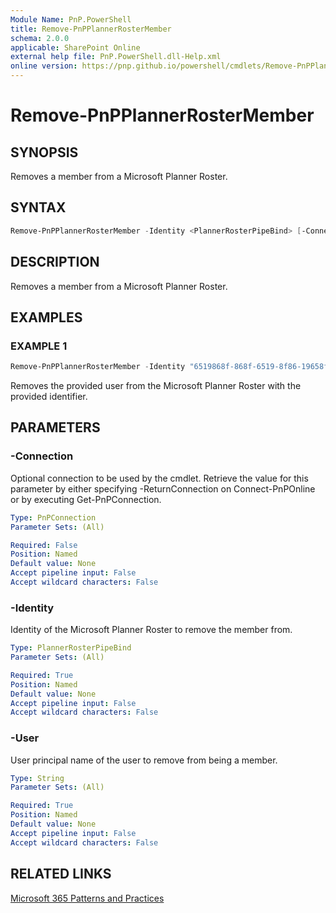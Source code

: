 ```yaml
---
Module Name: PnP.PowerShell
title: Remove-PnPPlannerRosterMember
schema: 2.0.0
applicable: SharePoint Online
external help file: PnP.PowerShell.dll-Help.xml
online version: https://pnp.github.io/powershell/cmdlets/Remove-PnPPlannerRosterMember.html
---
```

 
# Remove-PnPPlannerRosterMember

## SYNOPSIS
Removes a member from a Microsoft Planner Roster.

## SYNTAX

```powershell
Remove-PnPPlannerRosterMember -Identity <PlannerRosterPipeBind> [-Connection <PnPConnection>]
```

## DESCRIPTION
Removes a member from a Microsoft Planner Roster.

## EXAMPLES

### EXAMPLE 1
```powershell
Remove-PnPPlannerRosterMember -Identity "6519868f-868f-6519-8f86-19658f861965" -User "johndoe@contoso.onmicrosoft.com"
```

Removes the provided user from the Microsoft Planner Roster with the provided identifier.

## PARAMETERS

### -Connection
Optional connection to be used by the cmdlet. Retrieve the value for this parameter by either specifying -ReturnConnection on Connect-PnPOnline or by executing Get-PnPConnection.

```yaml
Type: PnPConnection
Parameter Sets: (All)

Required: False
Position: Named
Default value: None
Accept pipeline input: False
Accept wildcard characters: False
```

### -Identity
Identity of the Microsoft Planner Roster to remove the member from.

```yaml
Type: PlannerRosterPipeBind
Parameter Sets: (All)

Required: True
Position: Named
Default value: None
Accept pipeline input: False
Accept wildcard characters: False
```

### -User
User principal name of the user to remove from being a member.

```yaml
Type: String
Parameter Sets: (All)

Required: True
Position: Named
Default value: None
Accept pipeline input: False
Accept wildcard characters: False
```

## RELATED LINKS

[Microsoft 365 Patterns and Practices](https://aka.ms/m365pnp)
